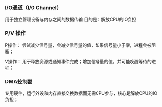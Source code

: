 
### I/O通道（I/O Channel）
用于独立管理设备与内存之间的数据传输
目的是：解放CPU的IO负担

### P/V 操作

P操作： 尝试减少信号量，会减少信号量的值，如果信号量小于零，进程会被阻塞；

V操作： 用于释放资源或通知事件完成；增加信号量的值，并可能唤醒等待的进程；

### DMA控制器

专用硬件，运行外设和内存直接交换数据而无需CPU参与，核心是解放CPU的IO负担；

